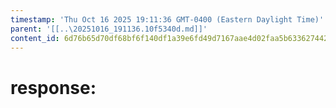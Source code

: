 ```yaml
---
timestamp: 'Thu Oct 16 2025 19:11:36 GMT-0400 (Eastern Daylight Time)'
parent: '[[..\20251016_191136.10f5340d.md]]'
content_id: 6d76b65d70df68bf6f140df1a39e6fd49d7167aae4d02faa5b63362744266256
---
```


# response:
